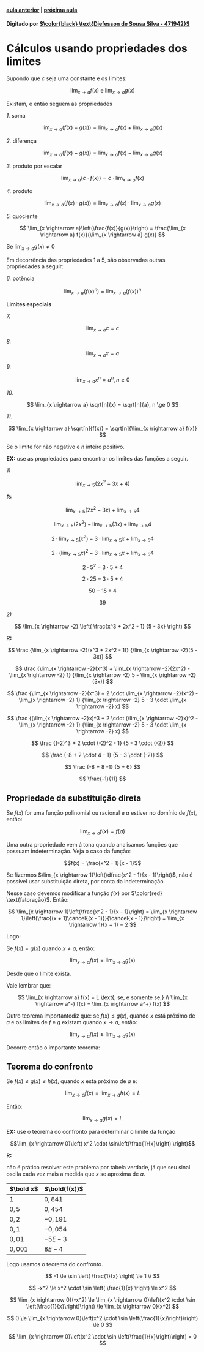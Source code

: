 ﻿#### [aula anterior](./09-09-19-limites.html) | [próxima aula](./16-09-19-definicao-precisa-de-limite.html)

#### Digitado por [$\color{black} \text{Diefesson de Sousa Silva - 471942}$](mailto://diefesson.so@gmail.com)

# Cálculos usando propriedades dos limites

Supondo que $c$ seja uma constante e os limites:

$$\lim_{x \rightarrow a} f(x) \text{ e } \lim_{x \rightarrow a} g(x)$$

Existam, e então seguem as propriedades

*1.* soma

$$
\lim_{x \rightarrow a}(f(x) + g(x)) = \lim_{x \rightarrow a} f(x) + \lim_{x \rightarrow a} g(x)
$$

*2.* diferença

$$
\lim_{x \rightarrow a}(f(x) - g(x)) = \lim_{x \rightarrow a} f(x) - \lim_{x \rightarrow a} g(x)
$$

*3.* produto por escalar

$$
\lim_{x \rightarrow a}(c \cdot f(x)) = c \cdot \lim_{x \rightarrow a} f(x)
$$

*4.* produto

$$
\lim_{x \rightarrow a}(f(x) \cdot g(x)) = \lim_{x \rightarrow a} f(x) \cdot \lim_{x \rightarrow a} g(x)
$$


*5.* quociente

$$
\lim_{x \rightarrow a}\left(\frac{f(x)}{g(x)}\right) = \frac{\lim_{x \rightarrow a} f(x)}{\lim_{x \rightarrow a} g(x)}
$$

Se $\lim_{x \rightarrow a} g(x) \ne 0$

Em decorrência das propriedades $1$  a $5$, são observadas outras propriedades a seguir:

*6.* potência

$$
\lim_{x \rightarrow a}(f(x)^n) = \lim_{x \rightarrow a}(f(x))^n
$$

**Limites especiais** 

*7.*

$$\lim_{x \rightarrow a} c = c$$

*8.*

$$\lim_{x \rightarrow a} x = a$$

*9.*

$$\lim_{x \rightarrow a} x^n = a^n, n \ge 0$$

*10.*

$$
\lim_{x \rightarrow a} \sqrt[n]{x} = \sqrt[n]{a}, n \ge 0
$$

*11.*

$$
\lim_{x \rightarrow a} \sqrt[n]{f(x)} = \sqrt[n]{\lim_{x \rightarrow a} f(x)}
$$

Se o limite for não negativo e $n$ inteiro positivo.

**EX:** use as propriedades para encontrar os limites das funções a seguir.

*1)*

$$\lim_{x \rightarrow 5}(2x^2 - 3x + 4)$$

**R:**

$$
\lim_{x \rightarrow 5}(2x^2 - 3x) + \lim_{x \rightarrow 5} 4
$$

$$
\lim_{x \rightarrow 5}(2x^2) - \lim_{x \rightarrow 5} (3x) + \lim_{x \rightarrow 5} 4
$$

$$
2\cdot \lim_{x \rightarrow 5}(x^2) - 3 \cdot \lim_{x \rightarrow 5} x + \lim_{x \rightarrow 5} 4
$$

$$
2\cdot (\lim_{x \rightarrow 5}x)^2 - 3 \cdot \lim_{x \rightarrow 5} x + \lim_{x \rightarrow 5} 4
$$

$$
2 \cdot 5^2 - 3 \cdot 5 + 4
$$

$$
2 \cdot 25 - 3 \cdot 5 + 4
$$

$$
50 - 15 + 4
$$

$$39$$

*2)*

$$
\lim_{x \rightarrow -2} \left( \frac{x^3 + 2x^2 - 1} {5 - 3x} \right)
$$

**R:**

$$
\frac {\lim_{x \rightarrow -2}(x^3 + 2x^2 - 1)} {\lim_{x \rightarrow -2}(5 - 3x)}
$$

$$
\frac
{\lim_{x \rightarrow -2}(x^3) + \lim_{x \rightarrow -2}(2x^2) - \lim_{x \rightarrow -2} 1}
{\lim_{x \rightarrow -2} 5 - \lim_{x \rightarrow -2}(3x)}
$$

$$
\frac
{\lim_{x \rightarrow -2}(x^3) + 2 \cdot \lim_{x \rightarrow -2}(x^2) - \lim_{x \rightarrow -2} 1}
{\lim_{x \rightarrow -2} 5 - 3 \cdot \lim_{x \rightarrow -2} x}
$$

$$
\frac
{(\lim_{x \rightarrow -2}x)^3 + 2 \cdot (\lim_{x \rightarrow -2}x)^2 - \lim_{x \rightarrow -2} 1}
{\lim_{x \rightarrow -2} 5 - 3 \cdot \lim_{x \rightarrow -2} x}
$$

$$
\frac
{(-2)^3 + 2 \cdot (-2)^2 - 1}
{5 - 3 \cdot (-2)}
$$

$$
\frac
{-8 + 2 \cdot 4 - 1}
{5 - 3 \cdot (-2)}
$$

$$
\frac
{-8 + 8 -1}
{5 + 6}
$$

$$
\frac{-1}{11}
$$

## Propriedade da substituição direta

Se $f(x)$ for uma função polinomial ou racional e $a$ estiver no domínio de $f(x)$, então:

$$\lim_{x \rightarrow a}f(x) = f(a)$$

Uma outra propriedade vem á tona quando analisamos funções que possuam indeterminação. Veja o caso da função:

$$f(x) = \frac{x^2 - 1}{x - 1}$$

Se fizermos $\lim_{x \rightarrow 1}\left(\dfrac{x^2 - 1}{x - 1}\right)$, não é possível usar substituição direta, por conta da indeterminação.

Nesse caso devemos modificar a função $f(x)$ por $\color{red} \text{fatoração}$. Então:

$$
\lim_{x \rightarrow 1}\left(\frac{x^2 - 1}{x - 1}\right) = 
\lim_{x \rightarrow 1}\left(\frac{(x + 1)\cancel{(x - 1)}}{\cancel{x - 1}}\right) = 
\lim_{x \rightarrow 1}(x + 1) = 2
$$

Logo:

Se $f(x) = g(x)$ quando $x \ne a$, então:

$$
\lim_{x \rightarrow a} f(x) = \lim_{x \rightarrow a} g(x)
$$

Desde que o limite exista.

Vale lembrar que:

$$
\lim_{x \rightarrow a} f(x) = L \text{, se, e somente se,} \\
\lim_{x \rightarrow a^-} f(x) = \lim_{x \rightarrow a^+} f(x)
$$

Outro teorema importantediz que: se $f(x) \le g(x)$, quando $x$ está próximo de $a$ e os limites de $f$ e $g$ existam quando $x \rightarrow a$, então:

$$
\lim_{x \rightarrow a}f(x) \le \lim_{x \rightarrow a} g(x)
$$

Decorre então o importante teorema:

## Teorema do confronto

Se $f(x) \le g(x) \le h(x)$, quando $x$ está próximo de $a$ e:

$$
\lim_{x \rightarrow a} f(x) = \lim_{x \rightarrow a} h(x) = L
$$

Então:

$$
\lim_{x \rightarrow a} g(x) = L
$$

**EX:** use o teorema do confronto para determinar o limite da função

$$\lim_{x \rightarrow 0}\left( x^2 \cdot \sin\left(\frac{1}{x}\right) \right)$$

**R:**

não é prático resolver este problema por tabela verdade, já que seu sinal oscila cada vez mais a medida que $x$ se aproxima de $a$.

$\bold x$ | $\bold{f(x)}$
-|-
$1$     | $0,841$
$0,5$   | $0,454$
$0,2$   | $-0,191$
$0,1$   | $-0,054$
$0,01$  | $-5E-3$
$0,001$ | $8E-4$

Logo usamos o teorema do confronto.

$$
-1 \le \sin \left( \frac{1}{x} \right) \le 1 \\
$$

$$
-x^2 \le x^2 \cdot \sin \left( \frac{1}{x} \right) \le x^2
$$

$$
\lim_{x \rightarrow 0}(-x^2) \le \lim_{x \rightarrow 0}\left(x^2 \cdot \sin \left(\frac{1}{x}\right)\right) \le \lim_{x \rightarrow 0}(x^2)
$$

$$
0 \le \lim_{x \rightarrow 0}\left(x^2 \cdot \sin \left(\frac{1}{x}\right)\right) \le 0
$$

$$
\lim_{x \rightarrow 0}\left(x^2 \cdot \sin \left(\frac{1}{x}\right)\right) = 0
$$
